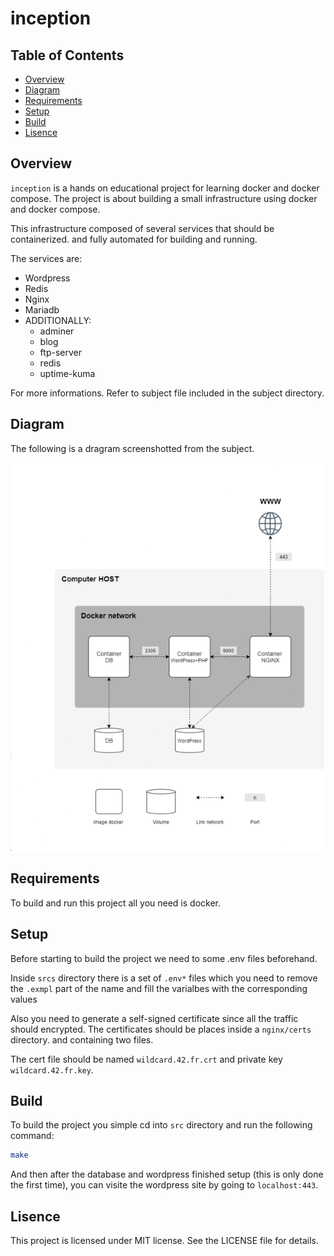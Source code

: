 # inception

## Table of Contents
- [Overview](#overview)
- [Diagram](#diagram)
- [Requirements](#requirements)
- [Setup](#setup)
- [Build](#build)
- [Lisence](#lisence)

## Overview

`inception` is a hands on educational project for learning docker and docker compose. The project is about building a small infrastructure using docker and docker compose.

This infrastructure composed of several services that should be containerized. and fully automated for building and running.

The services are:

- Wordpress
- Redis
- Nginx
- Mariadb 
- ADDITIONALLY:
    - adminer
    - blog
    - ftp-server
    - redis
    - uptime-kuma

For more informations. Refer to subject file included in the subject directory.

## Diagram

The following is a dragram screenshotted from the subject.

![inception digram](/images/diagram.png)

## Requirements

To build and run this project all you need is docker.

## Setup

Before starting to build the project we need to some .env files beforehand.

Inside `srcs` directory there is a set of `.env*` files which you need to remove the `.exmpl` part of the name and fill the varialbes with the corresponding values

Also you need to generate a self-signed certificate since all the traffic should encrypted. The certificates should be places inside a `nginx/certs` directory. and containing two files.

The cert file should be named `wildcard.42.fr.crt` and private key `wildcard.42.fr.key`.

## Build

To build the project you simple cd into `src` directory and run the following command:

```sh
make
```

And then after the database and wordpress finished setup (this is only done the first time), you can visite the wordpress site by going to `localhost:443`.

## Lisence

This project is licensed under MIT license. See the LICENSE file for details.
